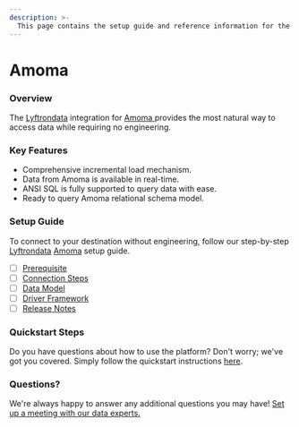 ```yaml
---
description: >-
  This page contains the setup guide and reference information for the Amoma source connector.
---
```


# Amoma

### Overview

The [Lyftrondata](https://www.lyftrondata.com/) integration for [Amoma](https://www.lyftrondata.com/integration/amoma/)[ ](https://www.lyftrondata.com/integration/amoma/)provides the most natural way to access data while requiring no engineering.

### Key Features

* Comprehensive incremental load mechanism.
* Data from Amoma is available in real-time.&#x20;
* ANSI SQL is fully supported to query data with ease.
* Ready to query Amoma relational schema model.

### Setup Guide

To connect to your destination without engineering, follow our step-by-step [Lyftrondata](https://www.lyftrondata.com/)  [Amoma](https://www.lyftrondata.com/integration/amoma/) setup guide.

* [ ] [Prerequisite](../../marketing-analytics/amoma/prerequisite.md)
* [ ] [Connection Steps](../../marketing-analytics/amoma/connection-steps.md)
* [ ] [Data Model](../../marketing-analytics/amoma/data-model/)
* [ ] [Driver Framework](../../marketing-analytics/amoma/driver-framework/)
* [ ] [Release Notes](../../marketing-analytics/amoma/release-notes.md)

### Quickstart Steps

Do you have questions about how to use the platform? Don't worry; we've got you covered. Simply follow the quickstart instructions [here](../../../quickstart-steps.md).

### Questions? <a href="#questions" id="questions"></a>

We're always happy to answer any additional questions you may have! [Set up a meeting with our data experts.](https://www.lyftrondata.com/book-a-meeting/)

